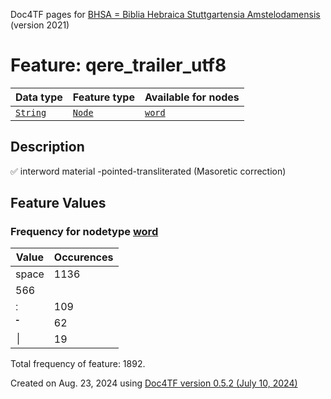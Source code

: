 Doc4TF pages for [BHSA = Biblia Hebraica Stuttgartensia Amstelodamensis](https://github.com/ETCBC/BHSA/tree/master/tf) (version 2021)
# Feature: qere_trailer_utf8
Data type|Feature type|Available for nodes
---|---|---
[`String`](featuresbydatatype.md#string)|[`Node`](featuresbytype.md#node)| [`word`](featuresbynodetype.md#word) 
## Description
✅ interword material -pointed-transliterated (Masoretic correction)
## Feature Values
### Frequency for nodetype [word](featuresbynodetype.md#word)
Value|Occurences
---|---
space|1136
|566
׃|109
־|62
 ׀ |19

Total frequency of feature: 1892.
  

Created on Aug. 23, 2024 using [Doc4TF version 0.5.2 (July 10, 2024)](https://github.com/tonyjurg/Doc4TF/blob/main/CreateFeatureDoc.ipynb) 